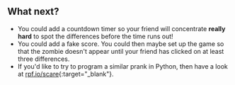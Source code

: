 ## What next?

* You could add a countdown timer so your friend will concentrate **really hard** to spot the differences before the time runs out!
* You could add a fake score. You could then maybe set up the game so that the zombie doesn't appear until your friend has clicked on at least three differences.
* If you'd like to try to program a similar prank in Python, then have a look at [rpf.io/scare](https://rpf.io/scare){:target="_blank"}.
